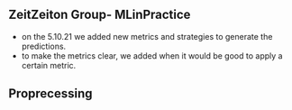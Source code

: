 ## ZeitZeiton Group- MLinPractice
- on the 5.10.21 we added new metrics and strategies to generate the predictions.
- to make the metrics clear, we added when it would be good to apply a certain metric.

## Proprecessing 
